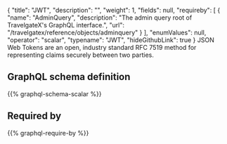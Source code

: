 {
  "title": "JWT",
  "description": "",
  "weight": 1,
  "fields": null,
  "requireby": [
    {
      "name": "AdminQuery",
      "description": "The admin query root of TravelgateX's GraphQL interface.",
      "url": "/travelgatex/reference/objects/adminquery"
    }
  ],
  "enumValues": null,
  "operator": "scalar",
  "typename": "JWT",
  "hideGithubLink": true
}
JSON Web Tokens are an open, industry standard RFC 7519 method for representing claims securely between two parties.
## GraphQL schema definition

{{% graphql-schema-scalar %}}

## Required by

{{% graphql-require-by %}}

